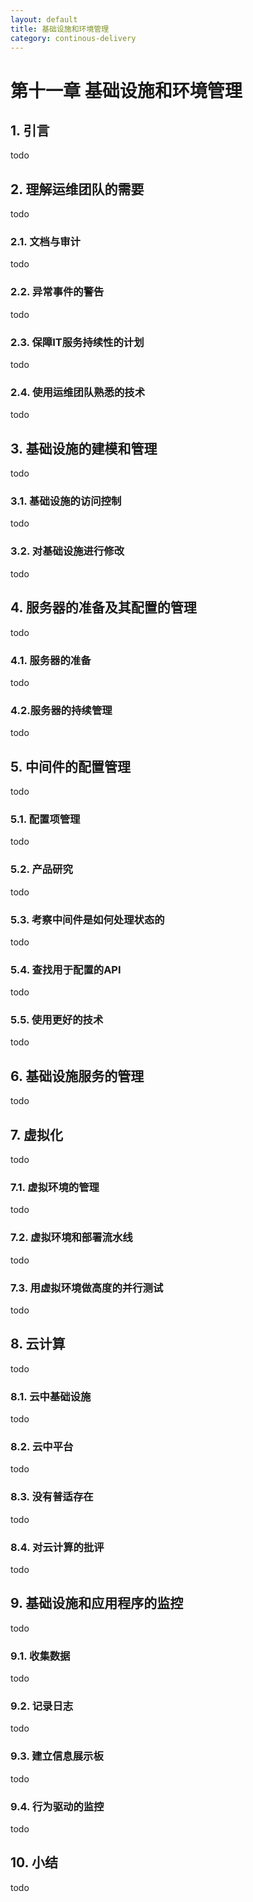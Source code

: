 ```yaml
---
layout: default
title: 基础设施和环境管理
category: continous-delivery
---
```


# 第十一章 基础设施和环境管理

## 1. 引言

todo

## 2. 理解运维团队的需要

todo

### 2.1. 文档与审计

todo

### 2.2. 异常事件的警告

todo

### 2.3. 保障IT服务持续性的计划

todo

### 2.4. 使用运维团队熟悉的技术

todo

## 3. 基础设施的建模和管理

todo

### 3.1. 基础设施的访问控制

todo

### 3.2. 对基础设施进行修改

todo

## 4. 服务器的准备及其配置的管理

todo

### 4.1. 服务器的准备

todo

### 4.2.服务器的持续管理

todo

## 5. 中间件的配置管理

todo

### 5.1. 配置项管理

todo

### 5.2. 产品研究

todo

### 5.3. 考察中间件是如何处理状态的

todo

### 5.4. 查找用于配置的API

todo

### 5.5. 使用更好的技术

todo

## 6. 基础设施服务的管理

todo

## 7. 虚拟化

todo

### 7.1. 虚拟环境的管理

todo

### 7.2. 虚拟环境和部署流水线

todo

### 7.3. 用虚拟环境做高度的并行测试

todo

## 8. 云计算

todo

### 8.1. 云中基础设施

todo

### 8.2. 云中平台

todo

### 8.3. 没有普适存在

todo

### 8.4. 对云计算的批评

todo

## 9. 基础设施和应用程序的监控

todo

### 9.1. 收集数据

todo

### 9.2. 记录日志

todo

### 9.3. 建立信息展示板

todo

### 9.4. 行为驱动的监控

todo

## 10. 小结

todo
